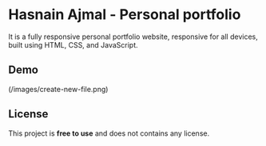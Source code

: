 # Hasnain Ajmal - Personal portfolio
It is a fully responsive personal portfolio website, responsive for all devices, built using HTML, CSS, and JavaScript.

## Demo

(/images/create-new-file.png)

## License

This project is **free to use** and does not contains any license.

